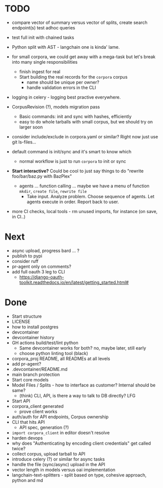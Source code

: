 # TODO

- compare vector of summary versus vector of splits, create search endpoint(s) test adhoc queries

- test full init with chained tasks

- Python split with AST - langchain one is kinda' lame.

- for small corpora, we could get away with a mega-task but let's break into many single responsibilities
  - finish ingest for real
  - Start building the real records for the `corpora` corpus
    - name should be unique per owner?
    - handle validation errors in the CLI

- logging in celery - logging best practive everywhere.

- CorpusRevision (?), models migration pass
  - Basic commands: init and sync with hashes, efficiently
  - easy to do whole tarballs with small corpus, but we should try on larger soon

- consider include/exclude in corpora.yaml or similar? Right now just use git ls-files...
- default command is init/sync and it's smart to know which
  - normal workflow is just to run `corpora` to init or sync

- **Start interactive?** Could be cool to just say things to do "rewrite foo/bar/baz.py with BazPlex"
  - agents ... function calling ... maybe we have a menu of function `mkdir`, `create file`, `rewrite file`
    * Take input. Analyze problem. Choose sequence of agents. Let agents execute in order. Report back to user.

- more CI checks, local tools - rm unused imports, for instance (on save, in CI..)

# Next

- async upload, progress bard ... ?
- publish to pypi
- consider ruff
- pr-agent only on comments?
- add full oauth 3 leg to CLI
  - https://django-oauth-toolkit.readthedocs.io/en/latest/getting_started.html#

# Done

- Start structure
- LICENSE
- how to install postgres
- devcontainer
- devcontainer history
- GH actions build/test/lint python
  - Same devcontainer works for both? no, maybe later, still early
  - choose python linting tool (black)
- corpora_proj README, all READMEs at all levels
- add pr-agent?
- .devcontainer/README.md
- main branch protection
- Start core models
- Model Files / Splits - how to interface as customer? Internal should be same?
  - (think) CLI, API, is there a way to talk to DB directly? LFG
- Start API
- corpora_client generated
  - prove client works
- auth/auth for API endpoints, Corpus ownership
- CLI that hits API
  - API spec, generation (?)
- `import corpora_client` in editor doesn't resolve
- harden devops
- why does "Authenticating by encoding client credentials" get called twice?
- collect corpus, upload tarball to API
- introduce celery (?) or similar for async tasks
- handle the file (sync/async) upload in the API
- vector length in models versus oai implementation
- langchain-text-splitters - split based on type, cohesive approach, python and md


